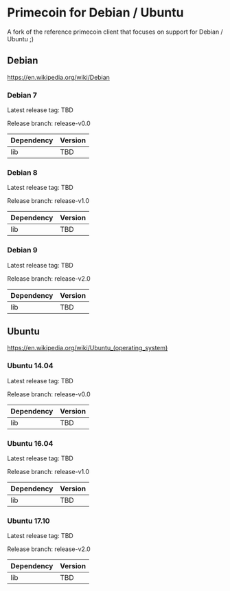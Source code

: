 # Primecoin for Debian / Ubuntu

A fork of the reference primecoin client that focuses on support for Debian / Ubuntu ;)

## Debian

https://en.wikipedia.org/wiki/Debian

### Debian 7

Latest release tag: TBD

Release branch: release-v0.0

| Dependency       | Version |
| ---------------- | ------- |
| lib              | TBD     |

### Debian 8

Latest release tag: TBD

Release branch: release-v1.0

| Dependency       | Version |
| ---------------- | ------- |
| lib              | TBD     |

### Debian 9

Latest release tag: TBD

Release branch: release-v2.0

| Dependency       | Version |
| ---------------- | ------- |
| lib              | TBD     |

## Ubuntu

https://en.wikipedia.org/wiki/Ubuntu_(operating_system)

### Ubuntu 14.04

Latest release tag: TBD

Release branch: release-v0.0

| Dependency       | Version |
| ---------------- | ------- |
| lib              | TBD     |

### Ubuntu 16.04

Latest release tag: TBD

Release branch: release-v1.0

| Dependency       | Version |
| ---------------- | ------- |
| lib              | TBD     |

### Ubuntu 17.10

Latest release tag: TBD

Release branch: release-v2.0

| Dependency       | Version |
| ---------------- | ------- |
| lib              | TBD     |
